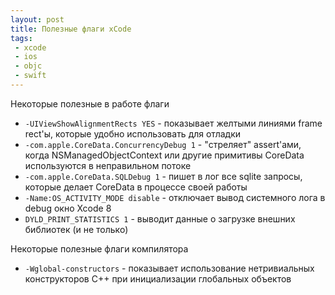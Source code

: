 ```yaml
---
layout: post
title: Полезные флаги xCode
tags:
 - xcode
 - ios
 - objc
 - swift
---
```


Некоторые полезные в работе флаги

 - ```-UIViewShowAlignmentRects YES``` - показывает желтыми линиями frame rect'ы, которые удобно использовать для отладки
 - ```-com.apple.CoreData.ConcurrencyDebug 1``` - "стреляет" assert'ами, когда NSManagedObjectContext или другие примитивы CoreData используются в неправильном потоке
 - ```-com.apple.CoreData.SQLDebug 1``` - пишет в лог все sqlite запросы, которые делает CoreData в процессе своей работы
 - ```-Name:OS_ACTIVITY_MODE disable``` - отключает вывод системного лога в debug окно Xcode 8
 - ```DYLD_PRINT_STATISTICS 1``` - выводит данные о загрузке внешних библиотек (и не только)

Некоторые полезные флаги компилятора

- ```-Wglobal-constructors``` - показывает использование нетривиальных конструкторов С++ при инициализации глобальных объектов
